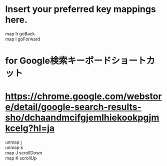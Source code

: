 # Insert your preferred key mappings here.
map h goBack  
map l goForward  

# for Google検索キーボードショートカット
# https://chrome.google.com/webstore/detail/google-search-results-sho/dchaandmcifgjemlhiekookpgjmkcelg?hl=ja  
unmap j  
unmap k  
map J scrollDown  
map K scrollUp  

